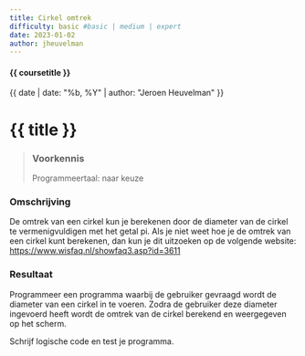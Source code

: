 ```yaml
---
title: Cirkel omtrek
difficulty: basic #basic | medium | expert
date: 2023-01-02
author: jheuvelman
---
```


#### {{ coursetitle }}
{{ date | date: "%b, %Y" | author: "Jeroen Heuvelman" }}


# {{ title }}

> ### Voorkennis
> Programmeertaal: naar keuze

### Omschrijving
De omtrek van een cirkel kun je berekenen door de diameter van de cirkel
te vermenigvuldigen met het getal pi. Als je niet weet hoe je de omtrek
van een cirkel kunt berekenen, dan kun je dit uitzoeken op de volgende
website: <https://www.wisfaq.nl/showfaq3.asp?id=3611>

### Resultaat
Programmeer een programma waarbij de gebruiker gevraagd wordt de
diameter van een cirkel in te voeren. Zodra de gebruiker deze diameter
ingevoerd heeft wordt de omtrek van de cirkel berekend en weergegeven op
het scherm.

Schrijf logische code en test je programma.
